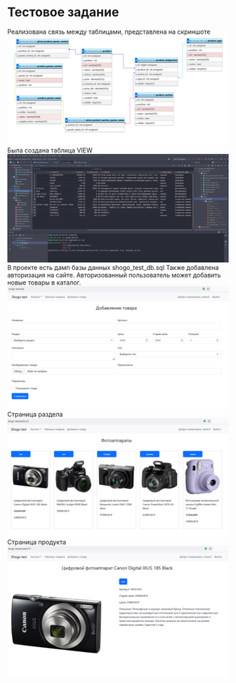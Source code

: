 # Тестовое задание #
Реализована связь между таблицами, представлена на скриншоте
![Schema Image](shogo-schema.png)
Была создана таблица VIEW
![View table Image](shogo-view.png)
В проекте есть дамп базы данных shogo_test_db.sql
Также добавлена авторизация на сайте. Авторизованный пользователь может добавить новые товары в каталог.
![View table Image](add.png)
Страница раздела
![Catalog Image](catalog.png)
Страница продукта
![Product Image](product.png)